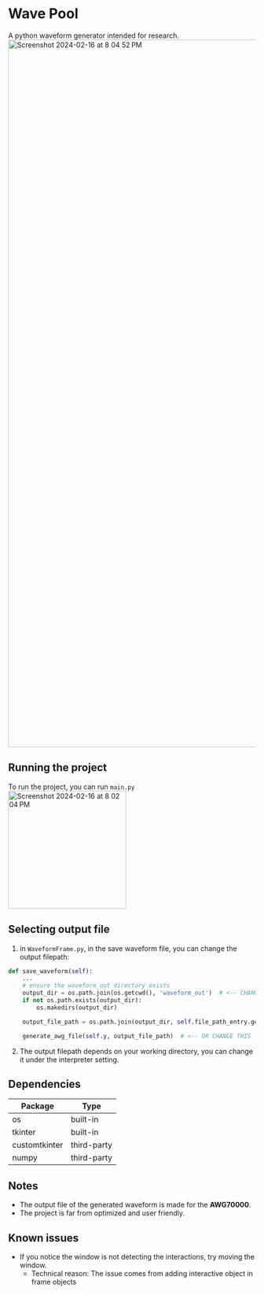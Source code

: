 # Wave Pool
A python waveform generator intended for research.  
<img width="1439" alt="Screenshot 2024-02-16 at 8 04 52 PM" src="https://github.com/tbrankovic/wave_pool/assets/79591971/89bf7bf7-e847-4987-9ff2-0a07b9a2bf33">


## Running the project
To run the project, you can run `main.py`  
<img width="240" alt="Screenshot 2024-02-16 at 8 02 04 PM" src="https://github.com/tbrankovic/wave_pool/assets/79591971/0fe9b8df-7ece-4904-b38b-3020eafb6776">

## Selecting output file
1. in `WaveformFrame.py`, in the save waveform file, you can change the output filepath:
```py
def save_waveform(self):
    ...
    # ensure the waveform_out directory exists
    output_dir = os.path.join(os.getcwd(), 'waveform_out')  # <-- CHANGE THIS
    if not os.path.exists(output_dir):
        os.makedirs(output_dir)

    output_file_path = os.path.join(output_dir, self.file_path_entry.get() + '.txt')

    generate_awg_file(self.y, output_file_path)  # <-- OR CHANGE THIS
```
2. The output filepath depends on your working directory, you can change it under the interpreter setting.

## Dependencies
| Package          | Type      |
|------------------|-----------|
| os               | built-in  |
| tkinter          | built-in  |
| customtkinter    | third-party |
| numpy            | third-party |

## Notes
- The output file of the generated waveform is made for the **AWG70000**.
- The project is far from optimized and user friendly.

## Known issues
- If you notice the window is not detecting the interactions, try moving the window.
  - Technical reason: The issue comes from adding interactive object in frame objects

